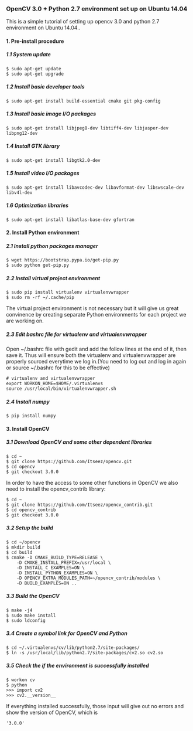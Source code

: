 ### OpenCV 3.0 + Python 2.7 environment set up on Ubuntu 14.04  
This is a simple tutorial of setting up opencv 3.0 and python 2.7 environment on Ubuntu 14.04..  
  
#### 1. Pre-install procedure  
##### 1.1 System update  
    $ sudo apt-get update  
    $ sudo apt-get upgrade  
  
##### 1.2 Install basic developer tools  
    $ sudo apt-get install build-essential cmake git pkg-config  
  
##### 1.3 Install basic image I/O packages  
    $ sudo apt-get install libjpeg8-dev libtiff4-dev libjasper-dev libpng12-dev  
  
##### 1.4 Install GTK library  
    $ sudo apt-get install libgtk2.0-dev  
  
##### 1.5 Install video I/O packages  
    $ sudo apt-get install libavcodec-dev libavformat-dev libswscale-dev libv4l-dev  
  
##### 1.6 Optimization libraries  
    $ sudo apt-get install libatlas-base-dev gfortran  
  
#### 2. Install Python environment  
##### 2.1 Install python packages manager  
    $ wget https://bootstrap.pypa.io/get-pip.py
    $ sudo python get-pip.py  
  
##### 2.2 Install virtual project environment  
    $ sudo pip install virtualenv virtualenvwrapper
    $ sudo rm -rf ~/.cache/pip  
The virtual project environment is not necessary but it will give us great convinence by creating separate Python environments for each project we are working on.  
    
##### 2.3 Edit bashrc file for virtualenv and virtualenvwrapper  
  
Open ~/.bashrc file with gedit and add the follow lines at the end of it, then save it. Thus will ensure both the virtualenv and virtualenvwrapper are properly sourced everytime we log in.(You need to log out and log in again or source ~/.bashrc for this to be effective)    
  
    # virtualenv and virtualenvwrapper
    export WORKON_HOME=$HOME/.virtualenvs  
    source /usr/local/bin/virtualenvwrapper.sh  
  
##### 2.4 Install numpy
  
    $ pip install numpy  
  
#### 3. Install OpenCV  
##### 3.1 Download OpenCV and some other dependent libraries  
  
    $ cd ~
    $ git clone https://github.com/Itseez/opencv.git
    $ cd opencv
    $ git checkout 3.0.0  
  
In order to have the access to some other functions in OpenCV we also need to install the opencv_contrib library:  

    $ cd ~
    $ git clone https://github.com/Itseez/opencv_contrib.git
    $ cd opencv_contrib
    $ git checkout 3.0.0  
  
##### 3.2 Setup the build
  
    $ cd ~/opencv  
    $ mkdir build  
    $ cd build  
    $ cmake -D CMAKE_BUILD_TYPE=RELEASE \  
	    -D CMAKE_INSTALL_PREFIX=/usr/local \  
	    -D INSTALL_C_EXAMPLES=ON \  
	    -D INSTALL_PYTHON_EXAMPLES=ON \  
	    -D OPENCV_EXTRA_MODULES_PATH=~/opencv_contrib/modules \  
	    -D BUILD_EXAMPLES=ON ..    
  
##### 3.3 Build the OpenCV
  
    $ make -j4  
    $ sudo make install  
    $ sudo ldconfig  
  
##### 3.4 Create a symbol link for OpenCV and Python  
  
    $ cd ~/.virtualenvs/cv/lib/python2.7/site-packages/  
    $ ln -s /usr/local/lib/python2.7/site-packages/cv2.so cv2.so  
  
##### 3.5 Check the if the environment is successfully installed  
  
    $ workon cv  
    $ python  
    >>> import cv2  
    >>> cv2.__version__  
    
 If everything installed successfully, those input will give out no errors and show the version of OpenCV, which is  
  
    '3.0.0'  
  

      
